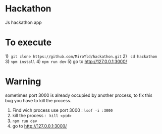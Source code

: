 # Hackathon
Js hackathon app 

# To execute
1)``` git clone https://github.com/MiroYld/hackathon.git```
2) ``` cd hackathon```
3) ```npm install```
4) ```npm run dev```
5) go to http://127.0.0.1:3000/

# Warning

sometimes port 3000 is already occupied by another process, to fix this bug you have to kill the process.

1) Find wich process use port 3000 : ```lsof -i :3000```
2) kill the process : ``` kill <pid>```
3) ```npm run dev```
4) go to http://127.0.0.1:3000/

